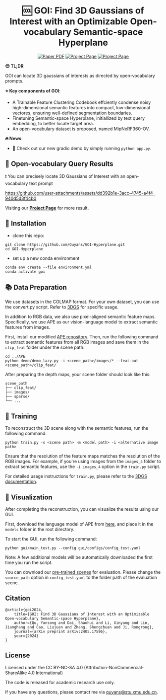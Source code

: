 
<p align="center">
<!--   <h1 align="center"><img height="100" src="https://github.com/imlixinyang/director3d-page/raw/master/assets/icon.ico"></h1> -->
  <h1 align="center">🆒 <b>GOI</b>: Find 3D Gaussians of Interest with an Optimizable Open-vocabulary Semantic-space Hyperplane</h1>
  <p align="center">
        <a href="https://arxiv.org/abs/2405.17596"><img src='https://img.shields.io/badge/arXiv-GOI-red?logo=arxiv' alt='Paper PDF'></a>
        <a href='https://quyans.github.io/GOI-Hyperplane/'><img src='https://img.shields.io/badge/Project_Page-GOI-green' alt='Project Page'></a>
        <a href='https://drive.google.com/file/d/1JunEiWyPNwGprdqXh-D2dTQPFMaRisDz/view?usp=sharing'><img src='https://img.shields.io/badge/Dataset-MipNeRF360 OV-yellow?logo=databricks' alt='Project Page'></a>
  </p>

<!-- <img src='assets/pipeline.gif'> -->
**😊 TL;DR**

GOI can locate 3D gaussians of interests as directed by open-vocabulary prompts.


**⭐ Key components of GOI**:


- A Trainable Feature Clustering Codebook effciently condense noisy high-dimensional semantic features into compact, low-dimensional vectores, ensuring well-defined segmentation boundaries.
- Finetuning Semantic-space Hyperplane, initiallized by text query embedding, to better locate target area.
- An open-vocabulary dataset is proposed, named MipNeRF360-OV.

**🔥 News**:

- 🥰 Check out our new gradio demo by simply running ```python app.py```.


## 📖 Open-vocabulary Query Results
❗ You can precisely locate 3D Gaussians of Interest with an open-vocabulary text prompt


https://github.com/user-attachments/assets/dd392b1e-3acc-4745-a4f4-940d5d3f44b0

Visiting our [**Project Page**](https://quyans.github.io/GOI-Hyperplane/) for more result.

## 🔧 Installation
- clone this repo:
```
git clone https://github.com/Quyans/GOI-Hyperplane.git
cd GOI-Hyperplane
```

- set up a new conda environment
```
conda env create --file environment.yml
conda activate goi
```

## 📚 Data Preparation
We use datasets in the COLMAP format. For your own dataset, you can use the convert.py script. Refer to [3DGS](https://github.com/graphdeco-inria/gaussian-splatting?tab=readme-ov-file#processing-your-own-scenes) for specific usage.

In addition to RGB data, we also use pixel-aligned semantic feature maps. Specifically, we use APE as our vision-language model to extract semantic features from images.

First, install our modified [APE repository](https://github.com/Atrovast/APE). Then, run the following command to extract semantic features from all RGB images and save them in the `clip_feat` folder under the scene path:
```shell
cd ../APE
python demo/demo_lazy.py -i <scene_path>/images/* --feat-out <scene_path>/clip_feat/
```

After preparing the depth maps, your scene folder should look like this:
```
scene_path
├── clip_feat/
├── images/
├── sparse/
└── ...
```

## 🚋 Training
To reconstruct the 3D scene along with the semantic features, run the following command:
```shell
python train.py -s <scene path> -m <model path> -i <alternative image path>
```

Ensure that the resolution of the feature maps matches the resolution of the RGB images. For example, if you're using images from the `images_4` folder to extract semantic features, use the `-i images_4` option in the `train.py` script.

For detailed usage instructions for `train.py`, please refer to the [3DGS documentation](https://github.com/graphdeco-inria/gaussian-splatting?tab=readme-ov-file#running).

## 👀 Visualization

After completing the reconstruction, you can visualize the results using our GUI. 

First, download the language model of APE from [here](https://drive.google.com/drive/folders/1r7oe-1S58u1QQFouAXn4n6abtfwPOtDF), and place it in the `models` folder in the root directory.

To start the GUI, run the following command:
```shell
python gui/main_test.py --config gui/configs/config_test.yaml
```
Note: A few additional models will be automatically downloaded the first time you run the script.

You can download our [pre-trained scenes](https://drive.google.com/drive/folders/1a0TnchJ-ePpBSO7VHlRCsDs7zJyOCGM9) for evaluation. Please change the `source_path` option in `config_test.yaml` to the folder path of the evaluation scene.

## Citation

```
@article{goi2024,
    title={GOI: Find 3D Gaussians of Interest with an Optimizable Open-vocabulary Semantic-space Hyperplane},
    author={Qu, Yansong and Dai, Shaohui and Li, Xinyang and Lin, Jianghang and Cao, Liujuan and Zhang, Shengchuan and Ji, Rongrong},
    journal={arXiv preprint arXiv:2405.17596},
    year={2024}
}
```


## License

Licensed under the CC BY-NC-SA 4.0 (Attribution-NonCommercial-ShareAlike 4.0 International)


The code is released for academic research use only. 

If you have any questions, please contact me via [quyans@stu.xmu.edu.cn](mailto:quyans@stu.xmu.edu.cn). 
